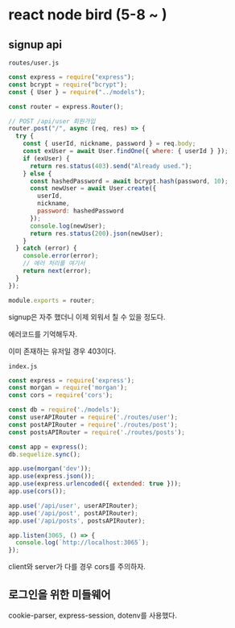 # react node bird (5-8 ~ )

## signup api

`routes/user.js`

```js
const express = require("express");
const bcrypt = require("bcrypt");
const { User } = require("../models");

const router = express.Router();

// POST /api/user 회원가입
router.post("/", async (req, res) => {
  try {
    const { userId, nickname, password } = req.body;
    const exUser = await User.findOne({ where: { userId } });
    if (exUser) {
      return res.status(403).send("Already used.");
    } else {
      const hashedPassword = await bcrypt.hash(password, 10);
      const newUser = await User.create({
        userId,
        nickname,
        password: hashedPassword
      });
      console.log(newUser);
      return res.status(200).json(newUser);
    }
  } catch (error) {
    console.error(error);
    // 에러 처리를 여기서
    return next(error);
  }
});

module.exports = router;

```

signup은 자주 했더니 이제 외워서 칠 수 있을 정도다.

에러코드를 기억해두자.

이미 존재하는 유저일 경우 403이다.

`index.js`

```js
const express = require('express');
const morgan = require('morgan');
const cors = require('cors');

const db = require('./models');
const userAPIRouter = require('./routes/user');
const postAPIRouter = require('./routes/post');
const postsAPIRouter = require('./routes/posts');

const app = express();
db.sequelize.sync();

app.use(morgan('dev'));
app.use(express.json());
app.use(express.urlencoded({ extended: true }));
app.use(cors());

app.use('/api/user', userAPIRouter);
app.use('/api/post', postAPIRouter);
app.use('/api/posts', postsAPIRouter);

app.listen(3065, () => {
  console.log(`http://localhost:3065`);
});

```

client와 server가 다를 경우 cors를 주의하자.

## 로그인을 위한 미들웨어

cookie-parser, express-session, dotenv를 사용했다.
